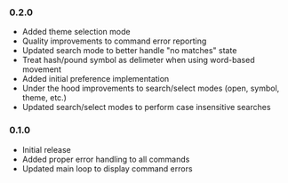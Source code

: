 ### 0.2.0

* Added theme selection mode
* Quality improvements to command error reporting
* Updated search mode to better handle "no matches" state
* Treat hash/pound symbol as delimeter when using word-based movement
* Added initial preference implementation
* Under the hood improvements to search/select modes (open, symbol, theme, etc.)
* Updated search/select modes to perform case insensitive searches

### 0.1.0

* Initial release
* Added proper error handling to all commands
* Updated main loop to display command errors
